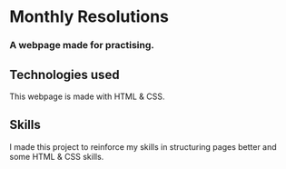 # Monthly Resolutions
### A webpage made for practising.

## Technologies used

This webpage is made with HTML & CSS.

## Skills

I made this project to reinforce my skills 
in structuring pages better and some HTML & CSS skills.